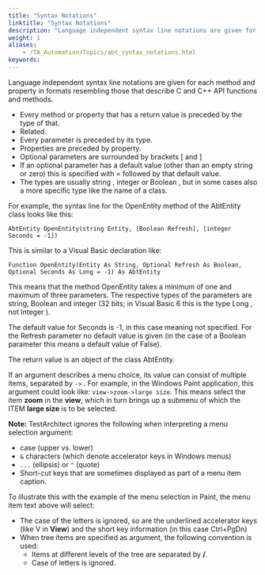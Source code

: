 ```yaml
--- 
title: "Syntax Notations"
linktitle: "Syntax Notations"
description: "Language independent syntax line notations are given for each method and property in formats resembling those that describe C and C++ API functions and methods."
weight: 1
aliases: 
    - /TA_Automation/Topics/abt_syntax_notations.html
keywords: 
---
```


Language independent syntax line notations are given for each method and property in formats resembling those that describe C and C++ API functions and methods.

-   Every method or property that has a return value is preceded by the type of that.
-   Related.
-   Every parameter is preceded by its type.
-   Properties are preceded by property.
-   Optional parameters are surrounded by brackets \[ and \]
-   If an optional parameter has a default value \(other than an empty string or zero\) this is specified with = followed by that default value.
-   The types are usually string , integer or Boolean , but in some cases also a more specific type like the name of a class.

For example, the syntax line for the OpenEntity method of the AbtEntity class looks like this:

`AbtEntity OpenEntity(string Entity, [Boolean Refresh], [integer Seconds = -1])`

This is similar to a Visual Basic declaration like:

`Function OpenEntity(Entity As String, Optional Refresh As Boolean, Optional Seconds As Long = -1) As AbtEntity`

This means that the method OpenEntity takes a minimum of one and maximum of three parameters. The respective types of the parameters are string, Boolean and integer \(32 bits; in Visual Basic 6 this is the type Long , not Integer \).

The default value for Seconds is -1, in this case meaning not specified. For the Refresh parameter no default value is given \(in the case of a Boolean parameter this means a default value of False\).

The return value is an object of the class AbtEntity.

If an argument describes a menu choice, its value can consist of multiple items, separated by `->` . For example, in the Windows Paint application, this argument could look like: `view->zoom->large size`. This means select the item **zoom** in the **view**, which in turn brings up a submenu of which the ITEM **large size** is to be selected.

**Note:** TestArchitect ignores the following when interpreting a menu selection argument:

-   case \(upper vs. lower\)
-   `&` characters \(which denote accelerator keys in Windows menus\)
-   `...` \(ellipsis\) or `"` \(quote\)
-   Short-cut keys that are sometimes displayed as part of a menu item caption.

To illustrate this with the example of the menu selection in Paint, the menu item text above will select:

-   The case of the letters is ignored, so are the underlined accelerator keys \(like V in **View**\) and the short key information \(in this case Ctrl+PgDn\)
-   When tree items are specified as argument, the following convention is used:
    -   Items at different levels of the tree are separated by **/**.
    -   Case of letters is ignored.



